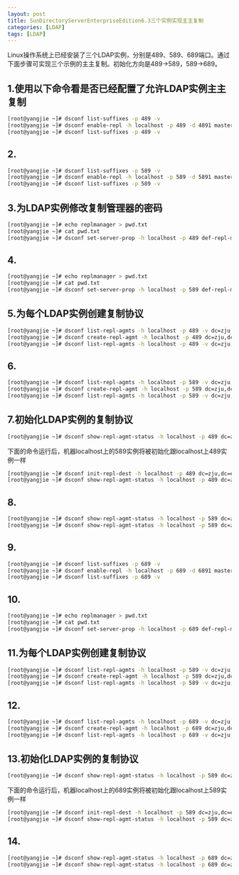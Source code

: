 ```yaml
---
layout: post
title: SunDirectoryServerEnterpriseEdition6.3三个实例实现主主复制
categories: [LDAP]
tags: [LDAP]
---
```

Linux操作系统上已经安装了三个LDAP实例，分别是489、589、689端口。通过下面步骤可实现三个示例的主主复制。初始化方向是489->589，589->689。

## 1.使用以下命令看是否已经配置了允许LDAP实例主主复制

```Bash
[root@yangjie ~]# dsconf list-suffixes -p 489 -v
[root@yangjie ~]# dsconf enable-repl -h localhost -p 489 -d 4891 master dc=zju,dc=edu,dc=cn
[root@yangjie ~]# dsconf list-suffixes -p 489 -v
```

## 2.

```Bash
[root@yangjie ~]# dsconf list-suffixes -p 589 -v
[root@yangjie ~]# dsconf enable-repl -h localhost -p 589 -d 5891 master dc=zju,dc=edu,dc=cn
[root@yangjie ~]# dsconf list-suffixes -p 589 -v
```

## 3.为LDAP实例修改复制管理器的密码

```Bash
[root@yangjie ~]# echo replmanager > pwd.txt
[root@yangjie ~]# cat pwd.txt
[root@yangjie ~]# dsconf set-server-prop -h localhost -p 489 def-repl-manager-pwd-file:pwd.txt
```

## 4.

```Bash
[root@yangjie ~]# echo replmanager > pwd.txt
[root@yangjie ~]# cat pwd.txt
[root@yangjie ~]# dsconf set-server-prop -h localhost -p 589 def-repl-manager-pwd-file:pwd.txt
```

## 5.为每个LDAP实例创建复制协议

```Bash
[root@yangjie ~]# dsconf list-repl-agmts -h localhost -p 489 -v dc=zju,dc=edu,dc=cn
[root@yangjie ~]# dsconf create-repl-agmt -h localhost -p 489 dc=zju,dc=edu,dc=cn localhost:589
[root@yangjie ~]# dsconf list-repl-agmts -h localhost -p 489 -v dc=zju,dc=edu,dc=cn
```

## 6.

```Bash
[root@yangjie ~]# dsconf list-repl-agmts -h localhost -p 589 -v dc=zju,dc=edu,dc=cn
[root@yangjie ~]# dsconf create-repl-agmt -h localhost -p 589 dc=zju,dc=edu,dc=cn localhost:489
[root@yangjie ~]# dsconf list-repl-agmts -h localhost -p 589 -v dc=zju,dc=edu,dc=cn
```

## 7.初始化LDAP实例的复制协议

```Bash
[root@yangjie ~]# dsconf show-repl-agmt-status -h localhost -p 489 dc=zju,dc=edu,dc=cn localhost:589
```

下面的命令运行后，机器localhost上的589实例将被初始化跟localhost上489实例一样

```Bash
[root@yangjie ~]# dsconf init-repl-dest -h localhost -p 489 dc=zju,dc=edu,dc=cn localhost:589
[root@yangjie ~]# dsconf show-repl-agmt-status -h localhost -p 489 dc=zju,dc=edu,dc=cn localhost:589
```

## 8.

```Bash
[root@yangjie ~]# dsconf show-repl-agmt-status -h localhost -p 589 dc=zju,dc=edu,dc=cn localhost:489
[root@yangjie ~]# dsconf show-repl-agmt-status -h localhost -p 589 dc=zju,dc=edu,dc=cn localhost:489
```

## 9.

```Bash
[root@yangjie ~]# dsconf list-suffixes -p 689 -v
[root@yangjie ~]# dsconf enable-repl -h localhost -p 689 -d 6891 master dc=zju,dc=edu,dc=cn
[root@yangjie ~]# dsconf list-suffixes -p 689 -v
```

## 10.

```Bash
[root@yangjie ~]# echo replmanager > pwd.txt
[root@yangjie ~]# cat pwd.txt
[root@yangjie ~]# dsconf set-server-prop -h localhost -p 689 def-repl-manager-pwd-file:pwd.txt
```

## 11.为每个LDAP实例创建复制协议

```Bash
[root@yangjie ~]# dsconf list-repl-agmts -h localhost -p 589 -v dc=zju,dc=edu,dc=cn
[root@yangjie ~]# dsconf create-repl-agmt -h localhost -p 589 dc=zju,dc=edu,dc=cn localhost:689
[root@yangjie ~]# dsconf list-repl-agmts -h localhost -p 589 -v dc=zju,dc=edu,dc=cn
```

## 12.

```Bash
[root@yangjie ~]# dsconf list-repl-agmts -h localhost -p 689 -v dc=zju,dc=edu,dc=cn
[root@yangjie ~]# dsconf create-repl-agmt -h localhost -p 689 dc=zju,dc=edu,dc=cn localhost:589
[root@yangjie ~]# dsconf list-repl-agmts -h localhost -p 689 -v dc=zju,dc=edu,dc=cn
```

## 13.初始化LDAP实例的复制协议

```Bash
[root@yangjie ~]# dsconf show-repl-agmt-status -h localhost -p 589 dc=zju,dc=edu,dc=cn localhost:689
```

下面的命令运行后，机器localhost上的689实例将被初始化跟localhost上589实例一样

```Bash
[root@yangjie ~]# dsconf init-repl-dest -h localhost -p 589 dc=zju,dc=edu,dc=cn localhost:689
[root@yangjie ~]# dsconf show-repl-agmt-status -h localhost -p 589 dc=zju,dc=edu,dc=cn localhost:689
```

## 14.

```Bash
[root@yangjie ~]# dsconf show-repl-agmt-status -h localhost -p 689 dc=zju,dc=edu,dc=cn localhost:589
[root@yangjie ~]# dsconf show-repl-agmt-status -h localhost -p 689 dc=zju,dc=edu,dc=cn localhost:589
```